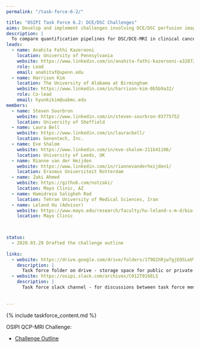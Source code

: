 ```yaml
---
permalink: "/task-force-6-2/"

title: "OSIPI Task Force 6.2: DCE/DSC Challenges"
aims: Develop and implement challenges involving DCE/DSC perfusion imaging analysis
description: |
  To compare quantification pipelines for DSC/DCE-MRI in clinical cancer imaging applications. Through these challenges, the performance of DSC-/DCE-MRI perfusion analysis tools developed in-house by the participating groups or the available software packages will be tested and evaluated according to some metrics (eg. bias and precision on DROs, agreement with reference methods in-vivo, reproducibility on in-vivo data, processing time, etc). The contestants are encouraged to use the software tools listed in OSIPI in creating their pipelines. The aim of this task force is to establish a set of benchmarks for perfusion imaging in different applications. 
leads:
  - name: Anahita Fathi Kazerooni
    location: University of Pennsylvania
    website: https://www.linkedin.com/in/anahita-fathi-kazerooni-a3287238/
    role: Lead
    email: anahitaf@upenn.edu
  - name: Harrison Kim
    location: The University of Alabama at Birmingham
    website: https://www.linkedin.com/in/harrison-kim-0b5b9a32/
    role: Co-lead
    email: hyunkikim@uabmc.edu
members:
  - name: Steven Sourbron
    website: https://www.linkedin.com/in/steven-sourbron-93775752
    location: University of Sheffield
  - name: Laura Bell
    website: https://www.linkedin.com/in/lauracbell/
    location: Genentech, Inc.
  - name: Eve Shalom
    website: https://www.linkedin.com/in/eve-shalom-211b41106/
    location: University of Leeds, UK
  - name: Rianne van der Heijden
    website: https://www.linkedin.com/in/riannevanderheijden1/
    location: Erasmus Universiteit Rotterdam
  - name: Zaki Ahmed
    website: https://github.com/notzaki/
    location: Mayo Clinic, AZ
  - name: Hamidreza Saligheh Rad
    location: Tehran University of Medical Sciences, Iran
  - name: Leland Hu (Advisor)
    website: https://www.mayo.edu/research/faculty/hu-leland-s-m-d/bio-10031224
    location: Mayo Clinic  


   
status:
  - 2020.03.29 Drafted the challenge outline
  
links:
  - website: https://drive.google.com/drive/folders/1T9Q1hRjw7gjEOSLeUYB7RyjFLHaEfgpp
    description: |
      Task force folder on drive - storage space for public or private documents developed by the task force.
  - website: https://osipi.slack.com/archives/C012T016ELS
    description: |
      Task force slack channel - for discussions between task force members.
   
      
---
```


{% include taskforce_content.md %}
<!--- Please include your task force contents below, free formatting -->

OSIPI QCP-MRI Challenge:
- [Challenge Outline](https://drive.google.com/file/d/12POGgTitC-0jXNTSMIvKJkWWmjtfDJkr/view?usp=sharing)
